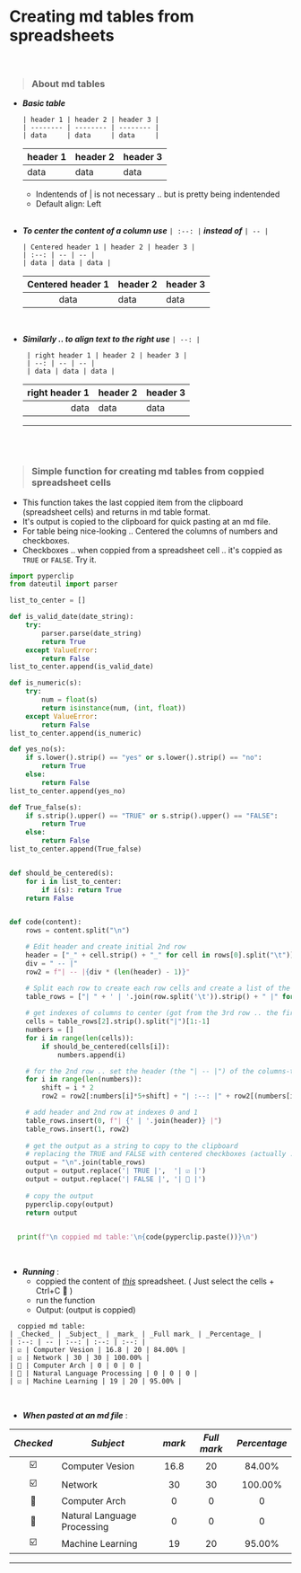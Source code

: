 # Creating md tables from spreadsheets

<BR>

> ### About md tables

- ___Basic table___
  ```
  | header 1 | header 2 | header 3 |
  | -------- | -------- | -------- |
  | data     | data     | data     | 
  ```
  | header 1 | header 2 | header 3 |
  | -------- | -------- | -------- |
  | data     | data     | data     | 

  - Indentends of | is not necessary .. but is pretty being indentended
  - Default align: Left

   <BR>

- ___To center the content of a column use___ `| :--: |` ___instead of___ `| -- |`

  ```
  | Centered header 1 | header 2 | header 3 |
  | :--: | -- | -- |
  | data | data | data |
  ```
  | Centered header 1 | header 2 | header 3 |
  | :--: | -- | -- |
  | data | data | data |

<BR>

- ___Similarly .. to align text to the right use___ `| --: |`
  
   ```
    | right header 1 | header 2 | header 3 |
    | --: | -- | -- |
    | data | data | data |
    ```
    | right header 1 | header 2 | header 3 |
    | --: | -- | -- |
    | data | data | data |

  ---

<BR>
<BR>

> ### Simple function for creating md tables from coppied spreadsheet cells

  - This function takes the last coppied item from the clipboard (spreadsheet cells) and returns in md table format.
  - It's output is copied to the clipboard for quick pasting at an md file.
  - For table being nice-looking .. Centered the columns of numbers and checkboxes.
  - Checkboxes .. when coppied from a spreadsheet cell .. it's coppied as `TRUE` or `FALSE`. Try it.

  ```python
  import pyperclip
  from dateutil import parser
  
  list_to_center = []
  
  def is_valid_date(date_string):
      try:
          parser.parse(date_string)
          return True
      except ValueError:
          return False
  list_to_center.append(is_valid_date)
  
  def is_numeric(s):
      try:
          num = float(s)
          return isinstance(num, (int, float))
      except ValueError:
          return False
  list_to_center.append(is_numeric)
  
  def yes_no(s):
      if s.lower().strip() == "yes" or s.lower().strip() == "no":
          return True
      else:
          return False
  list_to_center.append(yes_no)
  
  def True_false(s):
      if s.strip().upper() == "TRUE" or s.strip().upper() == "FALSE":
          return True
      else:
          return False
  list_to_center.append(True_false)
  
  
  def should_be_centered(s):
      for i in list_to_center:
          if i(s): return True
      return False
  
  
  def code(content):
      rows = content.split("\n")
  
      # Edit header and create initial 2nd row
      header = ["_" + cell.strip() + "_" for cell in rows[0].split("\t")]
      div = " -- |"
      row2 = f"| -- |{div * (len(header) - 1)}"
  
      # Split each row to create each row cells and create a list of the rest rows
      table_rows = ["| " + ' | '.join(row.split('\t')).strip() + " |" for row in rows[1:]]
      
      # get indexes of columns to center (got from the 3rd row .. the first one containing data)
      cells = table_rows[2].strip().split("|")[1:-1]
      numbers = []
      for i in range(len(cells)):
          if should_be_centered(cells[i]):
              numbers.append(i)
  
      # for the 2nd row .. set the header (the "| -- |") of the columns-to-center .. to "| :--: |"
      for i in range(len(numbers)):
          shift = i * 2
          row2 = row2[:numbers[i]*5+shift] + "| :--: |" + row2[(numbers[i]+1)*5+shift + 1:]
  
      # add header and 2nd row at indexes 0 and 1
      table_rows.insert(0, f"| {' | '.join(header)} |")
      table_rows.insert(1, row2)
      
      # get the output as a string to copy to the clipboard
      # replacing the TRUE and FALSE with centered checkboxes (actually .. emoje)
      output = "\n".join(table_rows)
      output = output.replace('| TRUE |',  '| ☑️ |')
      output = output.replace('| FALSE |', '| 🔘 |')
      
      # copy the output
      pyperclip.copy(output)
      return output  
  
   
    print(f"\n coppied md table:'\n{code(pyperclip.paste())}\n")
  ```

<BR>

  - ___Running___ :
    - coppied the content of _[this](https://docs.google.com/spreadsheets/d/1xeRlWnW6J5GJUykwMW46cCH8WUgqMTD8QQzBqwO3C1c/edit#gid=0)_ spreadsheet. ( Just select the cells + Ctrl+C 👀 )
    - run the function
    - Output: (output is coppied)<BR>
  ```
    coppied md table:
  | _Checked_ | _Subject_ | _mark_ | _Full mark_ | _Percentage_ |
  | :--: | -- | :--: | :--: | :--: |
  | ☑️ | Computer Vesion | 16.8 | 20 | 84.00% |
  | ☑️ | Network | 30 | 30 | 100.00% |
  | 🔘 | Computer Arch | 0 | 0 | 0 |
  | 🔘 | Natural Language Processing | 0 | 0 | 0 |
  | ☑️ | Machine Learning | 19 | 20 | 95.00% |
  ```
  
<BR>

   - ___When pasted at an md file___ :
     
  | _Checked_ | _Subject_ | _mark_ | _Full mark_ | _Percentage_ |
  | :--: | -- | :--: | :--: | :--: |
  | ☑️ | Computer Vesion | 16.8 | 20 | 84.00% |
  | ☑️ | Network | 30 | 30 | 100.00% |
  | 🔘 | Computer Arch | 0 | 0 | 0 |
  | 🔘 | Natural Language Processing | 0 | 0 | 0 |
  | ☑️ | Machine Learning | 19 | 20 | 95.00% |

---
